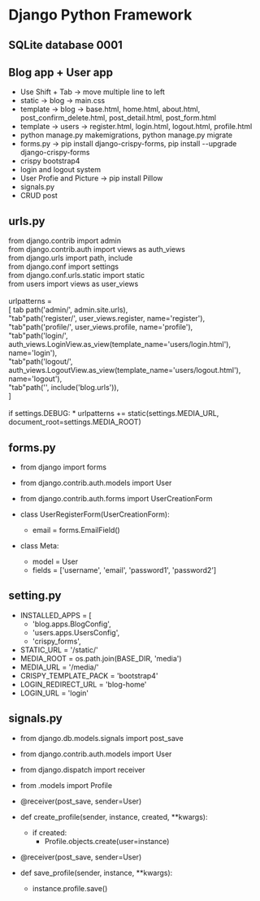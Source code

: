 # Django Python Framework
## SQLite database 0001
## Blog app + User app
 - Use Shift + Tab -> move multiple line to left
 - static -> blog -> main.css
 - template -> blog -> base.html, home.html, about.html, post_confirm_delete.html, post_detail.html, post_form.html
 - template -> users -> register.html, login.html, logout.html, profile.html
 - python manage.py makemigrations, python manage.py migrate
 - forms.py -> pip install django-crispy-forms, pip install --upgrade django-crispy-forms
 - crispy bootstrap4
 - login and logout system
 - User Profie and Picture -> pip install Pillow
 - signals.py
 - CRUD post
 
## urls.py
  from django.contrib import admin<br/>
  from django.contrib.auth import views as auth_views<br/>
  from django.urls import path, include<br/>
  from django.conf import settings<br/>
  from django.conf.urls.static import static<br/>
  from users import views as user_views<br/>
<br/>
  urlpatterns = <br/>[
     tab path('admin/', admin.site.urls),<br/>
     "tab"path('register/', user_views.register, name='register'),<br/>
     "tab"path('profile/', user_views.profile, name='profile'),<br/>
     "tab"path('login/', auth_views.LoginView.as_view(template_name='users/login.html'), name='login'),<br/>
     "tab"path('logout/', auth_views.LogoutView.as_view(template_name='users/logout.html'), name='logout'),<br/>
     "tab"path('', include('blog.urls')),<br/>
 ]<br/>
<br/>
  if settings.DEBUG:
    * urlpatterns += static(settings.MEDIA_URL, document_root=settings.MEDIA_ROOT)
## forms.py
 - from django import forms
 - from django.contrib.auth.models import User
 - from django.contrib.auth.forms import UserCreationForm

 - class UserRegisterForm(UserCreationForm):
   * email = forms.EmailField()

  - class Meta:
     * model = User
     * fields = ['username', 'email', 'password1', 'password2']
## setting.py
- INSTALLED_APPS = [
    * 'blog.apps.BlogConfig',
    * 'users.apps.UsersConfig',
    * 'crispy_forms',
 - STATIC_URL = '/static/'
 - MEDIA_ROOT = os.path.join(BASE_DIR, 'media')
 - MEDIA_URL = '/media/'
 - CRISPY_TEMPLATE_PACK = 'bootstrap4'
 - LOGIN_REDIRECT_URL = 'blog-home'
 - LOGIN_URL = 'login'
## signals.py
 - from django.db.models.signals import post_save
 - from django.contrib.auth.models import User
 - from django.dispatch import receiver
 - from .models import Profile

 - @receiver(post_save, sender=User)
 - def create_profile(sender, instance, created, **kwargs):
    * if created:
        * Profile.objects.create(user=instance)

 - @receiver(post_save, sender=User)
 - def save_profile(sender, instance, **kwargs):
    * instance.profile.save()
